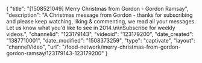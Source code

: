 {
    "title": "[1508521049] Merry Christmas from Gordon - Gordon Ramsay",
    "description": "A Christmas message from Gordon - thanks for subscribing and please keep watching, liking & commenting, we read all your messages. Let us know what you'd like to see in 2014.\n\nSubscribe for weekly videos.",
    "channelid": "123179143",
    "videoid": "123179200",
    "date_created": "1387710001",
    "date_modified": "1508373259",
    "type": "captivate",
    "layout": "channelVideo",
    "url": "\/food-network\/merry-christmas-from-gordon-gordon-ramsay\/123179143-123179200"
}